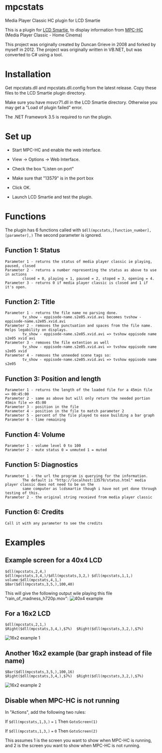 # mpcstats
Media Player Classic HC plugin for LCD Smartie

This is a plugin for [LCD Smartie](http://lcdsmartie.sourceforge.net/), to display 
information from [MPC-HC](https://mpc-hc.org/) (Media Player Classic - Home Cinema)

This project was originally created by Duncan Grieve in 2008 and forked by myself in 2012. 
The project was originally written in VB.NET, but was converted to C# using a tool.

# Installation #
Get mpcstats.dll and mpcstats.dll.config from the latest release. Copy these files to the LCD Smartie plugin directory.

Make sure you have msvcr71.dll in the LCD Smartie directory. Otherwise you may get a "Load of plugin failed" error.

The .NET Framework 3.5 is required to run the plugin.

# Set up #

* Start MPC-HC and enable the web interface.
 * View -> Options -> Web Interface.
 * Check the box "Listen on port" 
 * Make sure that "13579" is in the port box
 * Click OK.

* Launch LCD Smartie and test the plugin.

# Functions #
The plugin has 6 functions called with `$dll(mpcstats,[function_number],[parameter],)` The second parameter is ignored.

## Function 1: Status ##

	Parameter 1 - returns the status of media player classic ie playing, paused, closed
	Parameter 2 - returns a number representing the status as above to use in actions 
			closed = 0, playing = 1, paused = 2, stoped = 3, opening = 4.
	Parameter 3 - returns 0 if media player classic is closed and 1 if it's open.

## Function 2: Title ##

	Parameter 1 - returns the file name no parsing done.
			tv_show - eppisode-name.s2e05.xvid.avi becomes tvshow - eppisode-name.s2e05.xvid.avi
	Parameter 2 - removes the punctuation and spaces from the file name. Helps legability on displays.
			tv_show - eppisode-name.s2e05.xvid.avi => tvshow eppisode name s2e05 xvid avi
	Parameter 3 - removes the file extention as well
			tv_show - eppisode-name.s2e05.xvid.avi => tvshow eppisode name s2e05 xvid
	Parameter 4 - removes the unneeded scene tags so:
			tv_show - eppisode-name.s2e05.xvid.avi => tvshow eppisode name s2e05


## Function 3: Position and length ##
	Parameter 1 - returns the length of the loaded file for a 45min file => 00:45:00
	Parameter 2 - same as above but will only return the needed portion 45min file => 45:00
	Parameter 3 - position in the file
	Parameter 4 - position in the file to match parameter 2
	Parameter 5 - percent of the file played to ease building a bar graph
	Parameter 6 - time remaining

## Function 4: Volume ##
	Parameter 1 - volume level 0 to 100
	Parameter 2 - mute status 0 = unmuted 1 = muted

## Function 5: Diagnostics ##
	Parameter 1 - the url the program is querying for the information.
			The default is "http://localhost:13579/status.html" media player classic does not need to be on the 
			same computer as lcdsmartie though i have not yet done through testing of this.
	Parameter 2 - the original string receievd from media player classic

## Function 6: Credits ##
	Call it with any parameter to see the credits
  
# Examples #
## Example screen for a 40x4 LCD ##

	$dll(mpcstats,2,4,) 
	$dll(mpcstats,3,4,)/$dll(mpcstats,3,2,) $dll(mpcstats,1,1,)
	volume:$dll(mpcstats,4,1,)
	$Bar($dll(mpcstats,3,5,),100,40) 

This will give the following output wile playing this file "rain_of_madness_h720p.mov":
![40x4 example](https://cloud.githubusercontent.com/assets/9637794/20895196/ba796bb8-bb18-11e6-9ffd-3e520f91b2b9.gif)

## For a 16x2 LCD ##
	$dll(mpcstats,2,1,)  
	$Right($dll(mpcstats,3,4,),$7%)  $Right($dll(mpcstats,3,2,),$7%)

![16x2 example 1](https://cloud.githubusercontent.com/assets/9637794/20895332/4f4ac246-bb19-11e6-83ed-771bc3588d27.png)

## Another 16x2 example (bar graph instead of file name) ##
	$Bar($dll(mpcstats,3,5,),100,16)
	$Right($dll(mpcstats,3,4,),$7%)  $Right($dll(mpcstats,3,2,),$7%)

![16x2 example 2](https://cloud.githubusercontent.com/assets/9637794/20895333/4f55db36-bb19-11e6-99c2-8be8f1af250c.png)

## Disable when MPC-HC is not running ##
In "Actions", add the following two rules:

If `$dll(mpcstats,1,3,)` `=` `1` Then `GotoScreen(1)`

If `$dll(mpcstats,1,3,)` `=` `0` Then `GotoScreen(2)`

This assumes 1 is the screen you want to show when MPC-HC is running, and 2 is the screen you want to show when MPC-HC is not running.
